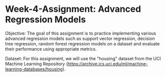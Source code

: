 # Week-4-Assignment: Advanced Regression Models
Objective: 
The goal of this assignment is to practice implementing various advanced regression models such as support vector regression, decision tree regression, random forest regression models on a dataset and evaluate their performance using appropriate metrics.

Dataset:
For this assignment, we will use the "housing" dataset from the UCI Machine Learning Repository 
(https://archive.ics.uci.edu/ml/machine-learning-databases/housing).

